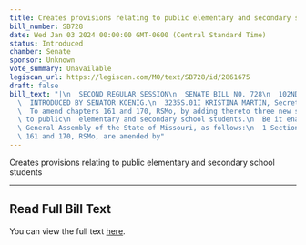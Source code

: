 ```yaml
---
title: Creates provisions relating to public elementary and secondary school students
bill_number: SB728
date: Wed Jan 03 2024 00:00:00 GMT-0600 (Central Standard Time)
status: Introduced
chamber: Senate
sponsor: Unknown
vote_summary: Unavailable
legiscan_url: https://legiscan.com/MO/text/SB728/id/2861675
draft: false
bill_text: "|\n  SECOND REGULAR SESSION\n  SENATE BILL NO. 728\n  102ND GENERA L ASSEMBLY\n\
  \  INTRODUCED BY SENATOR KOENIG.\n  3235S.01I KRISTINA MARTIN, Secretary\n  AN ACT\n\
  \  To amend chapters 161 and 170, RSMo, by adding thereto three new sections relating\
  \ to public\n  elementary and secondary school students.\n  Be it enacted by the\
  \ General Assembly of the State of Missouri, as follows:\n  1 Section A. Chapters\
  \ 161 and 170, RSMo, are amended by"
---
```

Creates provisions relating to public elementary and secondary school students

---

## Read Full Bill Text

You can view the full text [here](https://legiscan.com/MO/text/SB728/id/2861675).
